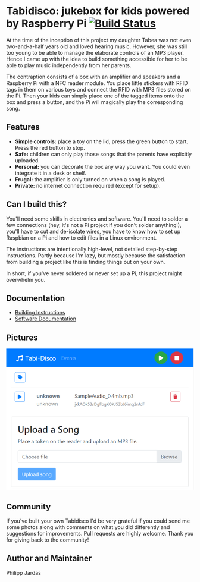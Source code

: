 # Tabidisco: jukebox for kids powered by Raspberry Pi [![Build Status](https://travis-ci.org/phjardas/tabidisco.svg?branch=master)](https://travis-ci.org/phjardas/tabidisco)

At the time of the inception of this project my daughter Tabea was not even two-and-a-half years old and loved hearing music. However, she was still too young to be able to manage the elaborate controls of an MP3 player. Hence I came up with the idea to build something accessible for her to be able to play music independently from her parents.

The contraption consists of a box with an amplifier and speakers and a Raspberry Pi with a NFC reader module. You place little stickers with RFID tags in them on various toys and connect the RFID with MP3 files stored on the Pi. Then your kids can simply place one of the tagged items onto the box and press a button, and the Pi will magically play the corresponding song.

## Features

* **Simple controls:** place a toy on the lid, press the green button to start. Press the red button to stop.
* **Safe:** children can only play those songs that the parents have explicitly uploaded.
* **Personal:** you can decorate the box any way you want. You could even integrate it in a desk or shelf.
* **Frugal:** the amplifier is only turned on when a song is played.
* **Private:** no internet connection required (except for setup).

## Can I build this?

You'll need some skills in electronics and software. You'll need to solder a few connections (hey, it's not a Pi project if you don't solder anything!), you'll have to cut and de-isolate wires, you have to know how to set up Raspbian on a Pi and how to edit files in a Linux environment.

The instructions are intentionally high-level, not detailed step-by-step instructions. Partly because I'm lazy, but mostly because the satisfaction from building a project like this is finding things out on your own.

In short, if you've never soldered or never set up a Pi, this project might overwhelm you.

## Documentation

* [Building Instructions](docs/BUILDING.md)
* [Software Documentation](docs/SOFTWARE.md)

## Pictures

![Screenshot of the GUI](docs/gui.png)

## Community

If you've built your own Tabidisco I'd be very grateful if you could send me some photos along with comments on what you did differently and suggestions for improvements. Pull requests are highly welcome. Thank you for giving back to the community!

## Author and Maintainer

Philipp Jardas
